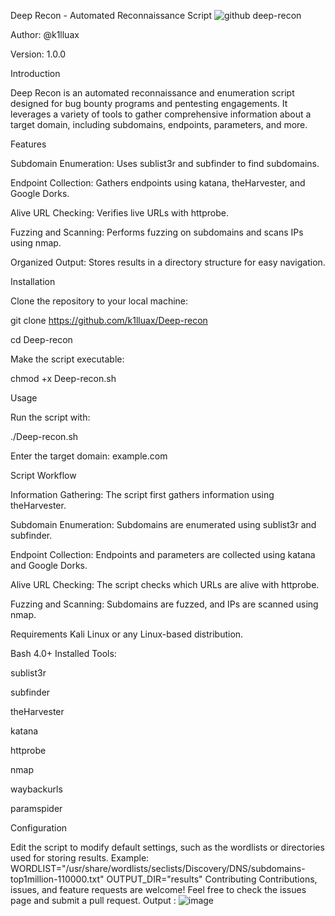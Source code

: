 Deep Recon - Automated Reconnaissance Script
![github deep-recon](https://github.com/user-attachments/assets/9b6fab63-74ea-4cc8-a45b-abf803d45823)

Author: @k1lluax

Version: 1.0.0

Introduction

Deep Recon is an automated reconnaissance and enumeration script designed for bug bounty programs and pentesting engagements. It leverages a variety of tools to gather comprehensive information about a target domain, including subdomains, endpoints, parameters, and more.

Features

Subdomain Enumeration: Uses sublist3r and subfinder to find subdomains.

Endpoint Collection: Gathers endpoints using katana, theHarvester, and Google Dorks.

Alive URL Checking: Verifies live URLs with httprobe.

Fuzzing and Scanning: Performs fuzzing on subdomains and scans IPs using nmap.

Organized Output: Stores results in a directory structure for easy navigation.

Installation

Clone the repository to your local machine:

git clone https://github.com/k1lluax/Deep-recon

cd Deep-recon

Make the script executable:

chmod +x Deep-recon.sh

Usage

Run the script with:

./Deep-recon.sh 

Enter the target domain: example.com

Script Workflow

Information Gathering:
The script first gathers information using theHarvester.

Subdomain Enumeration:
Subdomains are enumerated using sublist3r and subfinder.

Endpoint Collection:
Endpoints and parameters are collected using katana and Google Dorks.

Alive URL Checking:
The script checks which URLs are alive with httprobe.

Fuzzing and Scanning:
Subdomains are fuzzed, and IPs are scanned using nmap.

Requirements
Kali Linux or any Linux-based distribution.

Bash 4.0+
Installed Tools:

sublist3r

subfinder

theHarvester

katana

httprobe

nmap

waybackurls

paramspider

Configuration

Edit the script to modify default settings, such as the wordlists or directories used for storing results. Example:
WORDLIST="/usr/share/wordlists/seclists/Discovery/DNS/subdomains-top1million-110000.txt"
OUTPUT_DIR="results"
Contributing
Contributions, issues, and feature requests are welcome! Feel free to check the issues page and submit a pull request.
Output :
![image](https://github.com/user-attachments/assets/1485d409-d3c7-4a8e-8e87-ae7c4f6fce8e)
